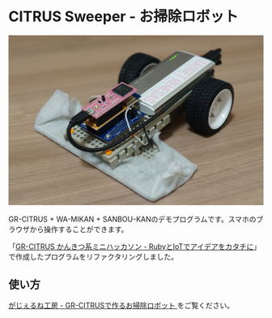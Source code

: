 # CITRUS Sweeper - お掃除ロボット

![CITRUS Sweeper](https://raw.githubusercontent.com/takjn/CitrusSweeper/master/CitrusSweeper.JPG)

GR-CITRUS + WA-MIKAN + SANBOU-KANのデモプログラムです。スマホのブラウザから操作することができます。

「[GR-CITRUS かんきつ系ミニハッカソン - RubyとIoTでアイデアをカタチに](https://connpass.com/event/70205/)」で作成したプログラムをリファクタリングしました。

## 使い方
[がじぇるね工房 - GR-CITRUSで作るお掃除ロボット ](https://tool-cloud.renesas.com/ja/atelier/detail.php?id=74) をご覧ください。
